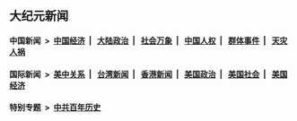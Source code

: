 ## 大纪元新闻

#### 中国新闻 &nbsp;>&nbsp; [中国经济](indexes/ncid283/README.md?06151245) &nbsp;| &nbsp; [大陆政治](indexes/ncid277/README.md?06151245) &nbsp;| &nbsp; [社会万象](indexes/ncid282/README.md?06151245) &nbsp;| &nbsp; [中国人权](indexes/ncid278/README.md?06151245) &nbsp;| &nbsp; [群体事件](indexes/ncid279/README.md?06151245) &nbsp;| &nbsp; [天灾人祸](indexes/ncid280/README.md?06151245)

#### 国际新闻 &nbsp;>&nbsp; [美中关系](indexes/nf1412576/README.md?06151245) &nbsp;| &nbsp; [台湾新闻](indexes/ncid1349361/README.md?06151245) &nbsp;| &nbsp; [香港新闻](indexes/ncid1349362/README.md?06151245) &nbsp;| &nbsp; [美国政治](indexes/ncid1078159/README.md?06151245) &nbsp;| &nbsp; [美国社会](indexes/ncid1078160/README.md?06151245) &nbsp;| &nbsp; [美国经济](indexes/ncid1078158/README.md?06151245)

#### 特别专题 &nbsp;>&nbsp; [中共百年历史](https://github.com/epoch-news/epoch-special/blob/master/README.md?06151245)  
